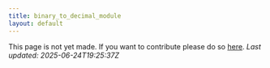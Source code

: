 ```yaml
---
title: binary_to_decimal_module
layout: default
---
```


This page is not yet made. If you want to contribute please do so [here](https://github.com/CrazyH2/Bigstone/blob/wiki/components/binary_to_decimal_module.md).
_Last updated: 2025-06-24T19:25:37Z_

